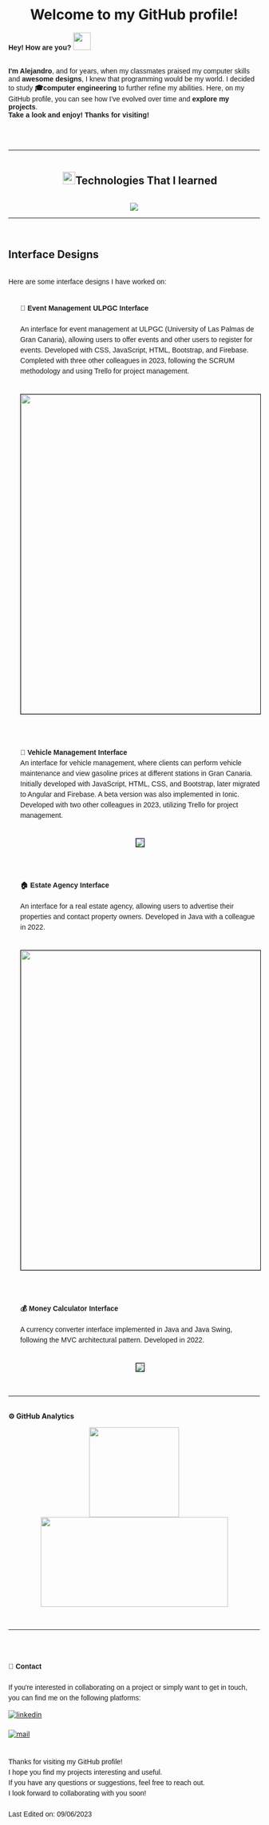 <h1 align="center"><b>Welcome to my GitHub profile! </b></h1>


<strong style="font-family: 'Nunito', sans-serif;">Hey! How are you?</strong>  <img src="https://media.giphy.com/media/hvRJCLFzcasrR4ia7z/giphy.gif" width="35"/> <br><br>

<p style="font-family: 'Nunito', sans-serif;"><strong>I'm Alejandro</strong>, and for years, when my classmates praised my computer skills and <strong>awesome designs</strong>, 
I knew that programming would be my world. I decided to study <strong>🎓computer engineering</strong> to further refine my abilities.
Here, on my GitHub profile, you can see how I've evolved over time and <strong>explore my projects</strong>.<br> 
<strong>Take a look and enjoy! Thanks for visiting!</strong></p><br><br>


<hr>
<div id="user-content-toc">
  <ul align="center">
    <summary><h2 style="display: inline-block"><img src="https://media2.giphy.com/media/QssGEmpkyEOhBCb7e1/giphy.gif?cid=ecf05e47a0n3gi1bfqntqmob8g9aid1oyj2wr3ds3mg700bl&rid=giphy.gif" width ="25">Technologies That I learned‍</h2></summary>
  </ul>
</div>
<p align="center">
  <a href="https://skillicons.dev">
    <img src="https://skillicons.dev/icons?i=git,java,bootstrap,angular,bash,css,firebase,python,latex,github,html,css,js,linux&perline=14" />
  </a>
</p>


<hr><br>
<h2>Interface Designs</h2>
<p style="margin-top: 2rem; line-height: 1.5; font-family: 'Nunito', sans-serif;">Here are some interface designs I have worked on:</p>
<ul>
    <li style="list-style-type: none;">
    <p style="margin-top: 2rem; line-height: 1.5; font-family: 'Nunito', sans-serif;">
	<strong> 🎉 Event Management ULPGC Interface</strong><br><br>
    An interface for event management at ULPGC (University of Las Palmas de Gran Canaria), allowing users to offer 
	events and other users to register for events. Developed with CSS, JavaScript, HTML, Bootstrap, and Firebase. 
	Completed with three other colleagues in 2023, following the SCRUM methodology and using Trello for project management.<br><br>
	</p>
	<div style="text-align: center;">
		<img style="border: 1px black solid; width:40rem;" src="https://i.imgur.com/KaSCc46.png">
	</div>
  </li><br><br>
  <li style="list-style-type: none;">
    <p style="margin-top: 2rem; line-height: 1.5; font-family: 'Nunito', sans-serif;">
	<strong> 🚗 Vehicle Management Interface</strong><br>
    An interface for vehicle management, where clients can perform vehicle maintenance and view gasoline prices 
	at different stations in Gran Canaria. Initially developed with JavaScript, HTML, CSS, and Bootstrap, later migrated 
	to Angular and Firebase. A beta version was also implemented in Ionic. Developed with two other colleagues in 2023, 
	utilizing Trello for project management.<br><br>
	</p>
	<div style="text-align: center;">
		<img  style="border: 1px black solid" src="https://i.imgur.com/W1ODZeH.png">
	</div>
  </li><br><br>
    <li style="list-style-type: none;">
    <p style="margin-top: 2rem; line-height: 1.5; font-family: 'Nunito', sans-serif;">
	<strong> 🏠 Estate Agency Interface</strong><br><br>
    An interface for a real estate agency, allowing users to advertise their properties and contact property owners. 
	Developed in Java with a colleague in 2022.<br><br>
	</p>
	<div style="text-align: center;">
		<img  style="border: 1px black solid; width:40rem" src="https://i.imgur.com/4QAPNTN.png">
	</div>
  </li><br><br>
	<li style="list-style-type: none;">
    <p style="margin-top: 2rem; line-height: 1.5; font-family: 'Nunito', sans-serif;">
	<strong> 💰 Money Calculator Interface</strong><br><br>
    A currency converter interface implemented in Java and Java Swing, following the MVC architectural pattern. Developed in 2022.<br><br>
	</p>
	<div style="text-align: center;">
	<img  style="border: 1px black solid" src="https://i.imgur.com/JHffMKX.png">
	</div>
  </li><br><br>
</ul>

<hr><br>
<strong>⚙️ GitHub Analytics</strong>

<p align="center">
	<a href="https://github.com/AlejandroDavidArzolaSaavedra">
		<img height="180em" src="https://github-readme-stats-eight-theta.vercel.app/api?username=AlejandroDavidArzolaSaavedra&show_icons=true&theme=algolia&include_all_commits=true&count_private=true"/>
		<img height="180em" src="https://github-readme-stats.vercel.app/api/top-langs?username=AlejandroDavidArzolaSaavedra&show_icons=true&locale=en&layout=compact&line_height=20&title_color=7A7ADB&icon_color=2234AE&text_color=D3D3D3&bg_color=0,000000,130F40" width="375"/>
	</a>
<p>

<br><hr><br>

<p style="margin-top: 2rem; line-height: 1.5; font-family: 'Nunito', sans-serif;">
<strong> 👤 Contact</strong><br><br> 
If you're interested in collaborating on a project or simply want to get in touch, you can find me on the following platforms:
</p>

<li style="list-style-type: none;">
<a href="https://www.linkedin.com/in/alejandro-david-arzola-saavedra-867150144/" target="_blank">
<img src="https://img.shields.io/badge/linkedin:  Alejandro-%2300acee.svg?color=405DE6&style=for-the-badge&logo=linkedin&logoColor=white" alt=linkedin style="margin-bottom: 5px;"/>
</a>
</li>

<br>

<li style="list-style-type: none;">
<a href="https://mail.google.com/mail/?view=cm&fs=1&to=alejandrodas15perfecto%40gmail.com"d" target="_blank">
<img src="https://img.shields.io/badge/email:  Alejandro-%2300acee.svg?color=red&style=for-the-badge&logo=gmail&logoColor=white" alt=mail style="margin-bottom: 5px;"/>
</a>
</li>

<p style="margin-top: 2rem; line-height: 1.5; font-family: 'Nunito', sans-serif;">
	Thanks for visiting my GitHub profile!<br>
	I hope you find my projects interesting and useful.<br>
	If you have any questions or suggestions, feel free to reach out.<br> 
	I look forward to collaborating with you soon!<br><br>
	Last Edited on: 09/06/2023
</p>
